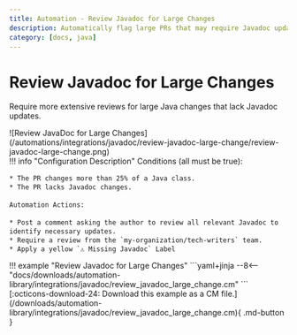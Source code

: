 ```yaml
---
title: Automation - Review Javadoc for Large Changes
description: Automatically flag large PRs that may require Javadoc updates.
category: [docs, java]
---
```

# Review Javadoc for Large Changes
<!-- --8<-- [start:example]-->

Require more extensive reviews for large Java changes that lack Javadoc updates.

<div class="automationImage" markdown="1">
![Review JavaDoc for Large Changes](/automations/integrations/javadoc/review-javadoc-large-change/review-javadoc-large-change.png)
</div>
<div class="automationDescription" markdown="1">
!!! info "Configuration Description"
    Conditions (all must be true):

    * The PR changes more than 25% of a Java class.
    * The PR lacks Javadoc changes.

    Automation Actions:

    * Post a comment asking the author to review all relevant Javadoc to identify necessary updates.
    * Require a review from the `my-organization/tech-writers` team.
    * Apply a yellow `⚠️ Missing Javadoc` Label

</div>
<div class="automationExample" markdown="1">
!!! example "Review Javadoc for Large Changes"
    ```yaml+jinja
    --8<-- "docs/downloads/automation-library/integrations/javadoc/review_javadoc_large_change.cm"
    ```
    <div class="result" markdown>
      <span>
      [:octicons-download-24: Download this example as a CM file.](/downloads/automation-library/integrations/javadoc/review_javadoc_large_change.cm){ .md-button }
      </span>
    </div>
</div>
<!-- --8<-- [end:example]-->
